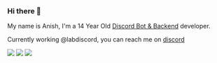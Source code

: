 ### Hi there 👋
My name is Anish, I'm a 14 Year Old [Discord Bot & Backend](https://anishdoes.dev) developer.

Currently working @labdiscord, you can reach me on [discord](https://discord.com/users/725626496214892564) 

[](https://img.shields.io/endpoint?label=currently&url=https://discordprofiles-dev.glitch.me/api/badge/status/720034658569683086?simple=true) ![](https://img.shields.io/endpoint?url=https://discordprofiles-dev.glitch.me/api/badge/playing/720034658569683086?vscode=false) ![](https://img.shields.io/endpoint?url=https://discordprofiles-dev.glitch.me/api/badge/vscode/720034658569683086) ![](https://img.shields.io/endpoint?url=https://discordprofiles-dev.glitch.me/api/badge/spotify/720034658569683086)
<!--
**anishanne/anishanne** is a ✨ _special_ ✨ repository because its `README.md` (this file) appears on your GitHub profile.

Here are some ideas to get you started:

- 🔭 I’m currently working on ...
- 🌱 I’m currently learning ...
- 👯 I’m looking to collaborate on ...
- 🤔 I’m looking for help with ...
- 💬 Ask me about ...
- 📫 How to reach me: ...
- 😄 Pronouns: ...
- ⚡ Fun fact: ...
-->
